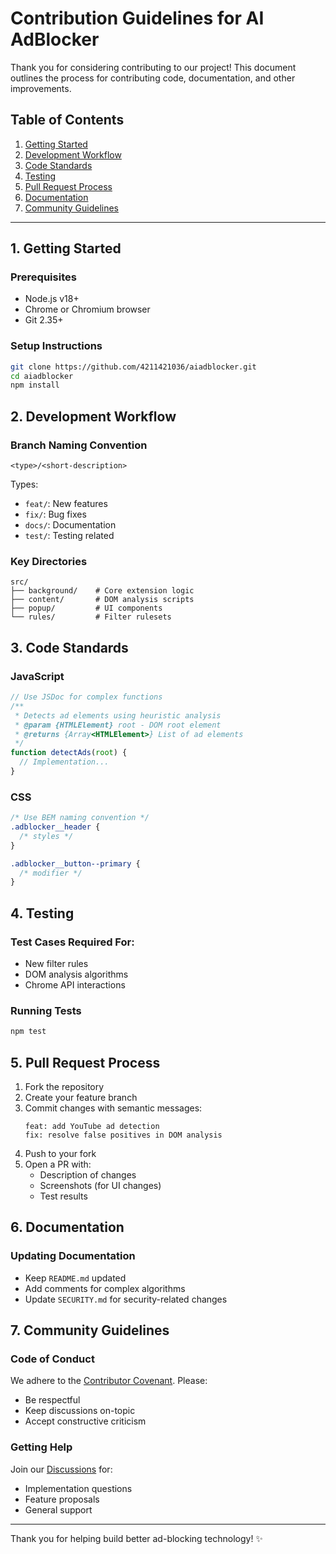 # Contribution Guidelines for AI AdBlocker

Thank you for considering contributing to our project! This document outlines the process for contributing code, documentation, and other improvements.

## Table of Contents
1. [Getting Started](#1-getting-started)
2. [Development Workflow](#2-development-workflow)
3. [Code Standards](#3-code-standards)
4. [Testing](#4-testing)
5. [Pull Request Process](#5-pull-request-process)
6. [Documentation](#6-documentation)
7. [Community Guidelines](#7-community-guidelines)

---

## 1. Getting Started

### Prerequisites
- Node.js v18+
- Chrome or Chromium browser
- Git 2.35+

### Setup Instructions
```bash
git clone https://github.com/4211421036/aiadblocker.git
cd aiadblocker
npm install
```

## 2. Development Workflow

### Branch Naming Convention
```
<type>/<short-description>
```
Types:
- `feat/`: New features
- `fix/`: Bug fixes
- `docs/`: Documentation
- `test/`: Testing related

### Key Directories
```
src/
├── background/    # Core extension logic
├── content/       # DOM analysis scripts
├── popup/         # UI components
└── rules/         # Filter rulesets
```

## 3. Code Standards

### JavaScript
```javascript
// Use JSDoc for complex functions
/**
 * Detects ad elements using heuristic analysis
 * @param {HTMLElement} root - DOM root element
 * @returns {Array<HTMLElement>} List of ad elements
 */
function detectAds(root) {
  // Implementation...
}
```

### CSS
```css
/* Use BEM naming convention */
.adblocker__header {
  /* styles */
}

.adblocker__button--primary {
  /* modifier */
}
```

## 4. Testing

### Test Cases Required For:
- New filter rules
- DOM analysis algorithms
- Chrome API interactions

### Running Tests
```bash
npm test
```

## 5. Pull Request Process

1. Fork the repository
2. Create your feature branch
3. Commit changes with semantic messages:
   ```
   feat: add YouTube ad detection
   fix: resolve false positives in DOM analysis
   ```
4. Push to your fork
5. Open a PR with:
   - Description of changes
   - Screenshots (for UI changes)
   - Test results

## 6. Documentation

### Updating Documentation
- Keep `README.md` updated
- Add comments for complex algorithms
- Update `SECURITY.md` for security-related changes

## 7. Community Guidelines

### Code of Conduct
We adhere to the [Contributor Covenant](https://www.contributor-covenant.org/). Please:
- Be respectful
- Keep discussions on-topic
- Accept constructive criticism

### Getting Help
Join our [Discussions](https://github.com/4211421036/aiadblocker/discussions) for:
- Implementation questions
- Feature proposals
- General support

---

Thank you for helping build better ad-blocking technology! ✨
